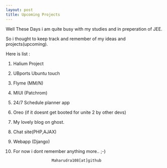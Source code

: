 ```yaml
---
layout: post
title: Upcoming Projects
---
```


Well These Days i am quite busy with my studies and  in preperation of JEE. 

So i thought to keep track and remember of my ideas and projects(upcoming).

Here is list :

1. Halium Project
2. UBports Ubuntu touch 
3. Flyme (MM/N)
4. MIUI (Patchrom)
5. 24/7 Schedule planner app
6. Oreo (if it doesnt get booted for unite 2 by other devs)
7. My lovely blog on ghost.
8. Chat site(PHP,AJAX)
9. Webapp (Django)
10. For now i dont remember anything more.. ;-)


                         Maharudra108[at]github
